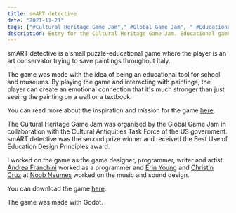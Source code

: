 ```yaml
---
title: smART detective
date: "2021-11-21"
tags: ["#Cultural Heritage Game Jam"," #Global Game Jam", " #Educational"," #Godot"]
description: Entry for the Cultural Heritage Game Jam. Educational game about italian paintings. 2nd prize winner.
---
```


smART detective is a small puzzle-educational game where the player is an art conservator trying to save paintings throughout Italy.

The game was made with the idea of being an educational tool for school and museums. By playing the game and interacting with paintings, the player can create an emotional connection that it's much stronger than just seeing the painting on a wall or a textbook.

You can read more about the inspiration and mission for the game [here](https://medium.com/@chiarabianchimani/smart-detective-and-the-importance-of-empathizing-with-cultural-heritage-3415b0201e02).

The Cultural Heritage Game Jam was organised by the Global Game Jam in collaboration with the Cultural Antiquities Task Force of the US government. smART detective was the second prize winner and received the Best Use of Education Design Principles award.

I worked on the game as the game designer, programmer, writer and artist. [Andrea Franchini](https://andreafranchini.com/) worked as a programmer and [Erin Young](https://www.erinyoungmusic.com) and [Christin Cruz](https://www.christiancruzmusic.com) at [Noob Neumes](https://www.instagram.com/noobneumes/?utm_medium=copy_link) worked on the music and sound design. 

You can download the game [here](https://chiarabianchimani.itch.io/smart-detective).

The game was made with Godot.